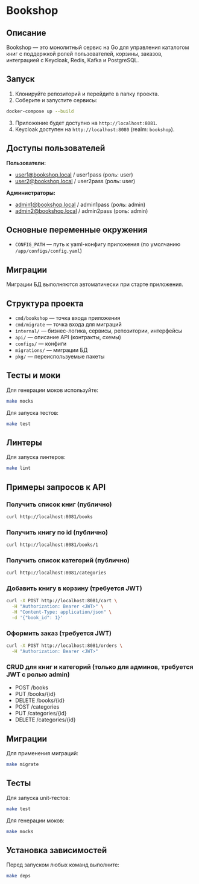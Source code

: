 # Bookshop

## Описание

Bookshop — это монолитный сервис на Go для управления каталогом книг с поддержкой ролей пользователей, корзины, заказов, интеграцией с Keycloak, Redis, Kafka и PostgreSQL.

## Запуск

1. Клонируйте репозиторий и перейдите в папку проекта.
2. Соберите и запустите сервисы:

```sh
docker-compose up --build
```

3. Приложение будет доступно на `http://localhost:8081`.
4. Keycloak доступен на `http://localhost:8080` (realm: `bookshop`).

## Доступы пользователей

**Пользователи:**
- user1@bookshop.local / user1pass (роль: user)
- user2@bookshop.local / user2pass (роль: user)

**Администраторы:**
- admin1@bookshop.local / admin1pass (роль: admin)
- admin2@bookshop.local / admin2pass (роль: admin)

## Основные переменные окружения

- `CONFIG_PATH` — путь к yaml-конфигу приложения (по умолчанию `/app/configs/config.yaml`)

## Миграции

Миграции БД выполняются автоматически при старте приложения.

## Структура проекта

- `cmd/bookshop` — точка входа приложения
- `cmd/migrate` — точка входа для миграций
- `internal/` — бизнес-логика, сервисы, репозитории, интерфейсы
- `api/` — описание API (контракты, схемы)
- `configs/` — конфиги
- `migrations/` — миграции БД
- `pkg/` — переиспользуемые пакеты

## Тесты и моки

Для генерации моков используйте:

```sh
make mocks
```

Для запуска тестов:

```sh
make test
```

## Линтеры

Для запуска линтеров:

```sh
make lint
```

## Примеры запросов к API

### Получить список книг (публично)
```sh
curl http://localhost:8081/books
```

### Получить книгу по id (публично)
```sh
curl http://localhost:8081/books/1
```

### Получить список категорий (публично)
```sh
curl http://localhost:8081/categories
```

### Добавить книгу в корзину (требуется JWT)
```sh
curl -X POST http://localhost:8081/cart \
  -H "Authorization: Bearer <JWT>" \
  -H "Content-Type: application/json" \
  -d '{"book_id": 1}'
```

### Оформить заказ (требуется JWT)
```sh
curl -X POST http://localhost:8081/orders \
  -H "Authorization: Bearer <JWT>"
```

### CRUD для книг и категорий (только для админов, требуется JWT с ролью admin)
- POST /books
- PUT /books/{id}
- DELETE /books/{id}
- POST /categories
- PUT /categories/{id}
- DELETE /categories/{id}

## Миграции

Для применения миграций:
```sh
make migrate
```

## Тесты

Для запуска unit-тестов:
```sh
make test
```

Для генерации моков:
```sh
make mocks
```

## Установка зависимостей

Перед запуском любых команд выполните:
```sh
make deps
``` 